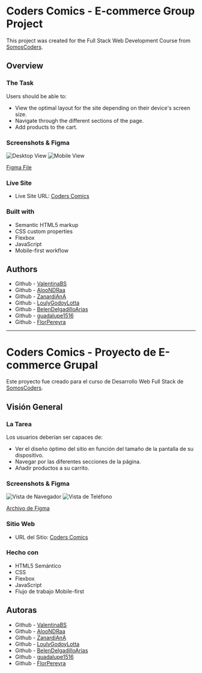 # Coders Comics - E-commerce Group Project

This project was created for the Full Stack Web Development Course from [SomosCoders](https://somoscoders.org/es).

## Overview

### The Task

Users should be able to:

- View the optimal layout for the site depending on their device's screen size.
- Navigate through the different sections of the page.
- Add products to the cart.

### Screenshots & Figma

![Desktop View](./assets/images/desktop-preview.png)
![Mobile View](./assets/images/mobile-preview.png)

[Figma File](https://www.figma.com/file/o6lshU6lyJC1QQUJQL3Umx/Untitled?type=design&node-id=0-1&mode=design)

### Live Site

- Live Site URL: [Coders Comics](https://tienda-de-comics.vercel.app/)

### Built with

- Semantic HTML5 markup
- CSS custom properties
- Flexbox
- JavaScript
- Mobile-first workflow

## Authors

- Github - [ValentinaBS](https://github.com/ValentinaBS)
- Github - [AlooNDRaa](https://github.com/AlooNDRaa)
- Github - [ZanardiAnA](https://github.com/ZanardiAnA)
- Github - [LoulyGodoyLotta](https://github.com/LoulyGodoyLotta)
- Github - [BelenDelgadilloArias](https://github.com/BelenDelgadilloArias)
- Github - [guadalupe1516](https://github.com/guadalupe1516)
- Github - [FlorPereyra](https://github.com/FlorPereyra)

---

# Coders Comics - Proyecto de E-commerce Grupal

Este proyecto fue creado para el curso de Desarrollo Web Full Stack de [SomosCoders](https://somoscoders.org/es).

## Visión General

### La Tarea

Los usuarios deberían ser capaces de:

- Ver el diseño óptimo del sitio en función del tamaño de la pantalla de su dispositivo.
- Navegar por las diferentes secciones de la página.
- Añadir productos a su carrito.

### Screenshots & Figma

![Vista de Navegador](./assets/images/desktop-preview.png)
![Vista de Teléfono](./assets/images/mobile-preview.png)

[Archivo de Figma](https://www.figma.com/file/o6lshU6lyJC1QQUJQL3Umx/Untitled?type=design&node-id=0-1&mode=design)

### Sitio Web

- URL del Sitio: [Coders Comics](https://tienda-de-comics.vercel.app/)

### Hecho con

- HTML5 Semántico
- CSS
- Flexbox
- JavaScript
- Flujo de trabajo Mobile-first

## Autoras

- Github - [ValentinaBS](https://github.com/ValentinaBS)
- Github - [AlooNDRaa](https://github.com/AlooNDRaa)
- Github - [ZanardiAnA](https://github.com/ZanardiAnA)
- Github - [LoulyGodoyLotta](https://github.com/LoulyGodoyLotta)
- Github - [BelenDelgadilloArias](https://github.com/BelenDelgadilloArias)
- Github - [guadalupe1516](https://github.com/guadalupe1516)
- Github - [FlorPereyra](https://github.com/FlorPereyra)